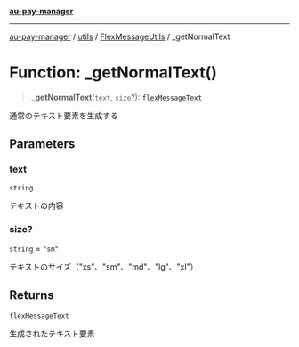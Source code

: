 [**au-pay-manager**](../../../../README.md)

***

[au-pay-manager](../../../../README.md) / [utils](../../../README.md) / [FlexMessageUtils](../README.md) / \_getNormalText

# Function: \_getNormalText()

> **\_getNormalText**(`text`, `size`?): [`flexMessageText`](../../../../interfaces/interfaces/flexMessageText.md)

通常のテキスト要素を生成する

## Parameters

### text

`string`

テキストの内容

### size?

`string` = `"sm"`

テキストのサイズ（"xs"、"sm"、"md"、"lg"、"xl"）

## Returns

[`flexMessageText`](../../../../interfaces/interfaces/flexMessageText.md)

生成されたテキスト要素

